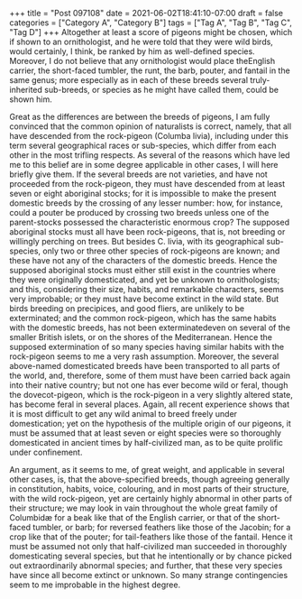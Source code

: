 +++
title = "Post 097108"
date = 2021-06-02T18:41:10-07:00
draft = false
categories = ["Category A", "Category B"]
tags = ["Tag A", "Tag B", "Tag C", "Tag D"]
+++
Altogether at least a score of pigeons might be chosen, which if shown to an ornithologist, and he were told that they were wild birds, would certainly, I think, be ranked by him as well-defined species. Moreover, I do not believe that any ornithologist would place theEnglish carrier, the short-faced tumbler, the runt, the barb, pouter, and fantail in the same genus; more especially as in each of these breeds several truly-inherited sub-breeds, or species as he might have called them, could be shown him.

Great as the differences are between the breeds of pigeons, I am fully convinced that the common opinion of naturalists is correct, namely, that all have descended from the rock-pigeon (Columba livia), including under this term several geographical races or sub-species, which differ from each other in the most trifling respects. As several of the reasons which have led me to this belief are in some degree applicable in other cases, I will here briefly give them. If the several breeds are not varieties, and have not proceeded from the rock-pigeon, they must have descended from at least seven or eight aboriginal stocks; for it is impossible to make the present domestic breeds by the crossing of any lesser number: how, for instance, could a pouter be produced by crossing two breeds unless one of the parent-stocks possessed the characteristic enormous crop? The supposed aboriginal stocks must all have been rock-pigeons, that is, not breeding or willingly perching on trees. But besides C. livia, with its geographical sub-species, only two or three other species of rock-pigeons are known; and these have not any of the characters of the domestic breeds. Hence the supposed aboriginal stocks must either still exist in the countries where they were originally domesticated, and yet be unknown to ornithologists; and this, considering their size, habits, and remarkable characters, seems very improbable; or they must have become extinct in the wild state. But birds breeding on precipices, and good fliers, are unlikely to be exterminated; and the common rock-pigeon, which has the same habits with the domestic breeds, has not been exterminatedeven on several of the smaller British islets, or on the shores of the Mediterranean. Hence the supposed extermination of so many species having similar habits with the rock-pigeon seems to me a very rash assumption. Moreover, the several above-named domesticated breeds have been transported to all parts of the world, and, therefore, some of them must have been carried back again into their native country; but not one has ever become wild or feral, though the dovecot-pigeon, which is the rock-pigeon in a very slightly altered state, has become feral in several places. Again, all recent experience shows that it is most difficult to get any wild animal to breed freely under domestication; yet on the hypothesis of the multiple origin of our pigeons, it must be assumed that at least seven or eight species were so thoroughly domesticated in ancient times by half-civilized man, as to be quite prolific under confinement.

An argument, as it seems to me, of great weight, and applicable in several other cases, is, that the above-specified breeds, though agreeing generally in constitution, habits, voice, colouring, and in most parts of their structure, with the wild rock-pigeon, yet are certainly highly abnormal in other parts of their structure; we may look in vain throughout the whole great family of Columbidæ for a beak like that of the English carrier, or that of the short-faced tumbler, or barb; for reversed feathers like those of the Jacobin; for a crop like that of the pouter; for tail-feathers like those of the fantail. Hence it must be assumed not only that half-civilized man succeeded in thoroughly domesticating several species, but that he intentionally or by chance picked out extraordinarily abnormal species; and further, that these very species have since all become extinct or unknown. So many strange contingencies seem to me improbable in the highest degree.

